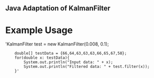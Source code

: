 ## Java Adaptation of KalmanFilter
# Example Usage

'KalmanFilter test = new KalmanFilter(0.008, 0.1);
        
        double[] testData = {66,64,63,63,63,66,65,67,58};
        for(double x: testData){
            System.out.println("Input data: " + x);
            System.out.println("Filtered data: " + test.filter(x));
        }'
